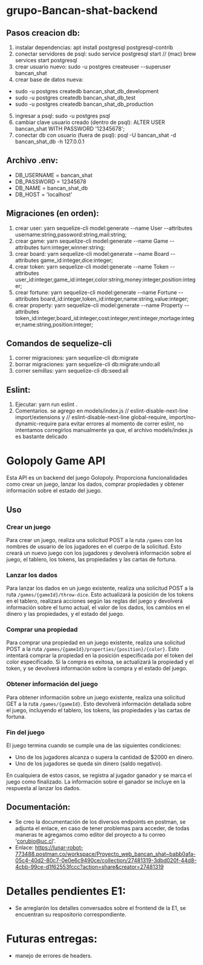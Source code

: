 # grupo-Bancan-shat-backend

## Pasos creacion db:

1. instalar dependencias: apt install postgresql postgresql-contrib
2. conectar servidores de psql: sudo service postgresql start // (mac) brew services start postgresql
3. crear usuario nuevo: sudo -u postgres createuser --superuser bancan_shat
4. crear base de datos nueva:

- sudo -u postgres createdb bancan_shat_db_development
- sudo -u postgres createdb bancan_shat_db_test
- sudo -u postgres createdb bancan_shat_db_production

5. ingresar a psql: sudo -u postgres psql
6. cambiar clave usuario creado (dentro de psql): ALTER USER bancan_shat WITH PASSWORD '12345678';
7. conectar db con usuario (fuera de psql): psql -U bancan_shat -d bancan_shat_db -h 127.0.0.1

## Archivo .env:

- DB_USERNAME = bancan_shat
- DB_PASSWORD = 12345678
- DB_NAME = bancan_shat_db
- DB_HOST = 'localhost'

## Migraciones (en orden):

1. crear user: yarn sequelize-cli model:generate --name User --attributes username:string,password:string,mail:string;
2. crear game: yarn sequelize-cli model:generate --name Game --attributes turn:integer,winner:string;
3. crear board: yarn sequelize-cli model:generate --name Board --attributes game_id:integer,dice:integer;
4. crear token: yarn sequelize-cli model:generate --name Token --attributes user_id:integer,game_id:integer,color:string,money:integer,position:integer;
5. crear fortune: yarn sequelize-cli model:generate --name Fortune --attributes board_id:integer,token_id:integer,name:string,value:integer;
6. crear property: yarn sequelize-cli model:generate --name Property --attributes token_id:integer,board_id:integer,cost:integer,rent:integer,mortage:integer,name:string,position:integer;

## Comandos de sequelize-cli

1. correr migraciones: yarn sequelize-cli db:migrate
2. borrar migraciones: yarn sequelize-cli db:migrate:undo:all
3. correr semillas: yarn sequelize-cli db:seed:all

## Eslint:

1. Ejecutar: yarn run eslint .
2. Comentarios. se agrego en models/index.js // eslint-disable-next-line import/extensions y // eslint-disable-next-line global-require, import/no-dynamic-require
   para evitar errores al momento de correr eslint, no intentamos corregirlos manualmente ya que, el archivo models/index.js es bastante delicado

# Golopoly Game API

Esta API es un backend del juego Golopoly. Proporciona funcionalidades como crear un juego, lanzar los dados, comprar propiedades y obtener información sobre el estado del juego.

## Uso

### Crear un juego

Para crear un juego, realiza una solicitud POST a la ruta `/games` con los nombres de usuario de los jugadores en el cuerpo de la solicitud. Esto creará un nuevo juego con los jugadores y devolverá información sobre el juego, el tablero, los tokens, las propiedades y las cartas de fortuna.

### Lanzar los dados

Para lanzar los dados en un juego existente, realiza una solicitud POST a la ruta `/games/{gameId}/throw-dice`. Esto actualizará la posición de los tokens en el tablero, realizará acciones según las reglas del juego y devolverá información sobre el turno actual, el valor de los dados, los cambios en el dinero y las propiedades, y el estado del juego.

### Comprar una propiedad

Para comprar una propiedad en un juego existente, realiza una solicitud POST a la ruta `/games/{gameId}/properties/{position}/{color}`. Esto intentará comprar la propiedad en la posición especificada por el token del color especificado. Si la compra es exitosa, se actualizará la propiedad y el token, y se devolverá información sobre la compra y el estado del juego.

### Obtener información del juego

Para obtener información sobre un juego existente, realiza una solicitud GET a la ruta `/games/{gameId}`. Esto devolverá información detallada sobre el juego, incluyendo el tablero, los tokens, las propiedades y las cartas de fortuna.

### Fin del juego

El juego termina cuando se cumple una de las siguientes condiciones:

- Uno de los jugadores alcanza o supera la cantidad de $2000 en dinero.
- Uno de los jugadores se queda sin dinero (saldo negativo).

En cualquiera de estos casos, se registra al jugador ganador y se marca el juego como finalizado. La información sobre el ganador se incluye en la respuesta al lanzar los dados.

## Documentación:

- Se creo la documentación de los diversos endpoints en postman, se adjunta el enlace, en caso de tener problemas para acceder, de todas maneras te agregamos como editor del proyecto a tu correo 'corubio@uc.cl'.
- Enlace: https://lunar-robot-773488.postman.co/workspace/Proyecto_web_bancan_shat~babb0afa-05c4-40d2-80c7-0e0e6c9490ce/collection/27481319-3dbd020f-44d8-4cbb-99ce-d1f62553fccc?action=share&creator=27481319

# Detalles pendientes E1:

- Se arreglarón los detalles conversados sobre el frontend de la E1, se encuentran su respositorio correspondiente.




# Futuras entregas:
- manejo de errores de headers.